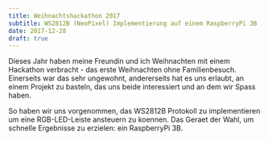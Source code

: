 ```yaml
---
title: Weihnachtshackathon 2017
subtitle: WS2812B (NeoPixel) Implementierung auf einem RaspberryPi 3B
date: 2017-12-28
draft: true
---
```


Dieses Jahr haben meine Freundin und ich Weihnachten mit einem Hackathon verbracht - das erste Weihnachten ohne Familienbesuch.
Einerseits war das sehr ungewohnt, andererseits hat es uns erlaubt, an einem Projekt zu basteln, das uns beide interessiert und
an dem wir Spass haben.

So haben wir uns vorgenommen, das WS2812B Protokoll zu implementieren um eine RGB-LED-Leiste ansteuern zu koennen. Das Geraet der Wahl,
um schnelle Ergebnisse zu erzielen: ein RaspberryPi 3B.

